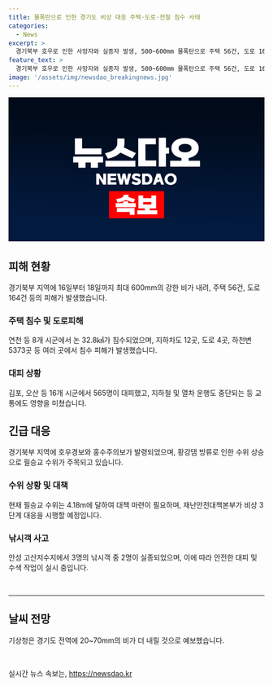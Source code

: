 ```yaml
---
title: 물폭탄으로 인한 경기도 비상 대응 주택·도로·전철 침수 사태
categories:
  - News
excerpt: >
  경기북부 호우로 인한 사망자와 실종자 발생, 500~600mm 물폭탄으로 주택 56건, 도로 164건 등 침수. 필승교 수위 상승에 따라 주민 대피가 필요한 상황. 지하철 운행 중단, 대규모 피해 사태. 재난안전상황실 발족 등 비상 대응 체계 가동. 황강댐 방류로 인한 영향까지 우려. 28개 시군에 호우경보, 10개 시군에 산사태 주의보 발령. 추가 강우 예보로 피해 확대 우려.
feature_text: >
  경기북부 호우로 인한 사망자와 실종자 발생, 500~600mm 물폭탄으로 주택 56건, 도로 164건 등 침수. 필승교 수위 상승에 따라 주민 대피가 필요한 상황. 지하철 운행 중단, 대규모 피해 사태. 재난안전상황실 발족 등 비상 대응 체계 가동. 황강댐 방류로 인한 영향까지 우려. 28개 시군에 호우경보, 10개 시군에 산사태 주의보 발령. 추가 강우 예보로 피해 확대 우려.
image: '/assets/img/newsdao_breakingnews.jpg'
---
```


<p><img src="/assets/img/newsdao_breakingnews.jpg" alt="firstkoreanews 속보" /></p>

<h2 data-ke-size="size26">피해 현황</h2>

<p data-ke-size="size16">경기북부 지역에 16일부터 18일까지 최대 600mm의 강한 비가 내려, 주택 56건, 도로 164건 등의 피해가 발생했습니다.</p>

<h3>주택 침수 및 도로피해</h3>

<p data-ke-size="size16">연천 등 8개 시군에서 논 32.8㎢가 침수되었으며, 지하차도 12곳, 도로 4곳, 하천변 5373곳 등 여러 곳에서 침수 피해가 발생했습니다.</p>

<h3>대피 상황</h3>

<p data-ke-size="size16">김포, 오산 등 16개 시군에서 565명이 대피했고, 지하철 및 열차 운행도 중단되는 등 교통에도 영향을 미쳤습니다.</p>

<h2 data-ke-size="size26">긴급 대응</h2>

<p data-ke-size="size16">경기북부 지역에 호우경보와 홍수주의보가 발령되었으며, 황강댐 방류로 인한 수위 상승으로 필승교 수위가 주목되고 있습니다.</p>

<h3>수위 상황 및 대책</h3>

<p data-ke-size="size16">현재 필승교 수위는 4.18m에 달하여 대책 마련이 필요하며, 재난안전대책본부가 비상 3단계 대응을 시행할 예정입니다.</p>

<h3>낚시객 사고</h3>

<p data-ke-size="size16">안성 고산저수지에서 3명의 낚시객 중 2명이 실종되었으며, 이에 따라 안전한 대피 및 수색 작업이 실시 중입니다.</p>

<p data-ke-size="size16">&nbsp;</p>

<hr>

<h2 data-ke-size="size26">날씨 전망</h2>

<p data-ke-size="size16">기상청은 경기도 전역에 20~70mm의 비가 더 내릴 것으로 예보했습니다.</p>

<p data-ke-size="size16">&nbsp;</p>
실시간 뉴스 속보는, <a href="https://newsdao.kr" rel="dofollow">https://newsdao.kr</a>


